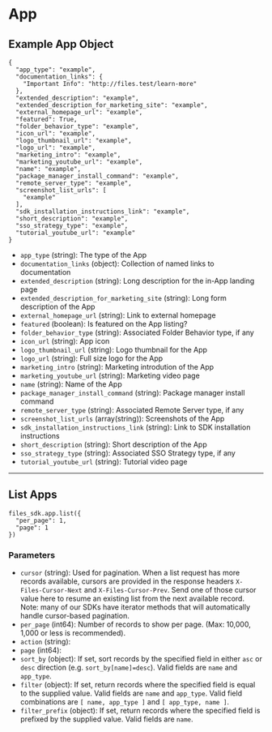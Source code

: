 # App

## Example App Object

```
{
  "app_type": "example",
  "documentation_links": {
    "Important Info": "http://files.test/learn-more"
  },
  "extended_description": "example",
  "extended_description_for_marketing_site": "example",
  "external_homepage_url": "example",
  "featured": True,
  "folder_behavior_type": "example",
  "icon_url": "example",
  "logo_thumbnail_url": "example",
  "logo_url": "example",
  "marketing_intro": "example",
  "marketing_youtube_url": "example",
  "name": "example",
  "package_manager_install_command": "example",
  "remote_server_type": "example",
  "screenshot_list_urls": [
    "example"
  ],
  "sdk_installation_instructions_link": "example",
  "short_description": "example",
  "sso_strategy_type": "example",
  "tutorial_youtube_url": "example"
}
```

* `app_type` (string): The type of the App
* `documentation_links` (object): Collection of named links to documentation
* `extended_description` (string): Long description for the in-App landing page
* `extended_description_for_marketing_site` (string): Long form description of the App
* `external_homepage_url` (string): Link to external homepage
* `featured` (boolean): Is featured on the App listing?
* `folder_behavior_type` (string): Associated Folder Behavior type, if any
* `icon_url` (string): App icon
* `logo_thumbnail_url` (string): Logo thumbnail for the App
* `logo_url` (string): Full size logo for the App
* `marketing_intro` (string): Marketing introdution of the App
* `marketing_youtube_url` (string): Marketing video page
* `name` (string): Name of the App
* `package_manager_install_command` (string): Package manager install command
* `remote_server_type` (string): Associated Remote Server type, if any
* `screenshot_list_urls` (array(string)): Screenshots of the App
* `sdk_installation_instructions_link` (string): Link to SDK installation instructions
* `short_description` (string): Short description of the App
* `sso_strategy_type` (string): Associated SSO Strategy type, if any
* `tutorial_youtube_url` (string): Tutorial video page


---

## List Apps

```
files_sdk.app.list({
  "per_page": 1,
  "page": 1
})
```

### Parameters

* `cursor` (string): Used for pagination.  When a list request has more records available, cursors are provided in the response headers `X-Files-Cursor-Next` and `X-Files-Cursor-Prev`.  Send one of those cursor value here to resume an existing list from the next available record.  Note: many of our SDKs have iterator methods that will automatically handle cursor-based pagination.
* `per_page` (int64): Number of records to show per page.  (Max: 10,000, 1,000 or less is recommended).
* `action` (string): 
* `page` (int64): 
* `sort_by` (object): If set, sort records by the specified field in either `asc` or `desc` direction (e.g. `sort_by[name]=desc`). Valid fields are `name` and `app_type`.
* `filter` (object): If set, return records where the specified field is equal to the supplied value. Valid fields are `name` and `app_type`. Valid field combinations are `[ name, app_type ]` and `[ app_type, name ]`.
* `filter_prefix` (object): If set, return records where the specified field is prefixed by the supplied value. Valid fields are `name`.
